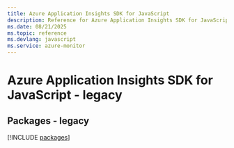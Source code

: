 ```yaml
---
title: Azure Application Insights SDK for JavaScript
description: Reference for Azure Application Insights SDK for JavaScript
ms.date: 08/21/2025
ms.topic: reference
ms.devlang: javascript
ms.service: azure-monitor
---
```

# Azure Application Insights SDK for JavaScript - legacy
## Packages - legacy
[!INCLUDE [packages](application-insights-index.md)]